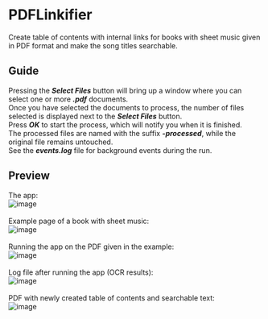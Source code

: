 # PDFLinkifier
Create table of contents with internal links for books with sheet music given in PDF format and make the song titles searchable.

## Guide
Pressing the <b><i>Select Files</i></b> button will bring up a window where you can select one or more <b><i>.pdf</i></b> documents.
<br>
Once you have selected the documents to process, the number of files selected is displayed next to the <b><i>Select Files</i></b> button.
<br>
Press <b><i>OK</i></b> to start the process, which will notify you when it is finished.
<br>
The processed files are named with the suffix <b><i>-processed</i></b>, while the original file remains untouched.
<br>
See the <b><i>events.log</b></i> file for background events during the run.

## Preview
The app:
<br>
![image](https://github.com/csongorszasz/PDFLinkifier/assets/75858356/ffcc7e40-9467-40f0-93ee-55d8dfecf891)
<br>
<br>
Example page of a book with sheet music:
<br>
![image](https://github.com/csongorszasz/PDFLinkifier/assets/75858356/d9f22dec-1313-4bad-a8b8-a1b4a1db42e8)
<br>
<br>
Running the app on the PDF given in the example:
<br>
![image](https://github.com/csongorszasz/PDFLinkifier/assets/75858356/2d69205f-05dc-4ef3-ac10-8588f653cf38)
<br>
<br>
Log file after running the app (OCR results):
<br>
![image](https://github.com/csongorszasz/PDFLinkifier/assets/75858356/3f0d6519-7e89-4f8b-8e5c-d966a1c38e40)
<br>
<br>
PDF with newly created table of contents and searchable text:
<br>
![image](https://github.com/csongorszasz/PDFLinkifier/assets/75858356/ea02c08f-a6d1-4907-8c1e-7072f2147fd6)

